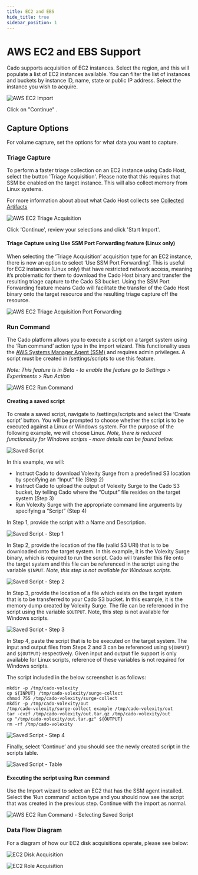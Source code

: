 ```yaml
---
title: EC2 and EBS
hide_title: true
sidebar_position: 1
---
```

# AWS EC2 and EBS Support

Cado supports acquisition of EC2 instances. Select the region, and this will populate a list of EC2 instances available. You can filter the list of instances and buckets by instance ID, name, state or public IP address. Select the instance you wish to acquire.

![AWS EC2 Import](/img/aws-ec2.png)

Click on "Continue" .

## Capture Options

For volume capture, set the options for what data you want to capture.

### Triage Capture
To perform a faster triage collection on an EC2 instance using Cado Host, select the button 'Triage Acquisition'. Please note that this requires that SSM be enabled on the target instance. This will also collect memory from Linux systems.

For more information about about what Cado Host collects see [Collected Artifacts](/cado-host/artifacts)

![AWS EC2 Triage Acquisition ](/img/aws-ec2-triage-acquisition.png)

Click 'Continue', review your selections and click 'Start Import'.

#### Triage Capture using Use SSM Port Forwarding feature (Linux only)

When selecting the ‘Triage Acquisition’ acquisition type for an EC2 instance, there is now an option to select ‘Use SSM Port Forwarding’. This is useful for EC2 instances (Linux only) that have restricted network access, meaning it’s problematic for them to download the Cado Host binary and transfer the resulting triage capture to the Cado S3 bucket. Using the SSM Port Forwarding feature means Cado will facilitate the transfer of the Cado Host binary onto the target resource and the resulting triage capture off the resource. 

![AWS EC2 Triage Acquisition Port Forwarding](/img/aws-ec2-triage-acquisition-ssm-port-forwarding.png)

### Run Command

The Cado platform allows you to execute a script on a target system using the ‘Run command’ action type in the import wizard. This functionality uses the [AWS Systems Manager Agent (SSM)](https://docs.aws.amazon.com/systems-manager/latest/userguide/systems-manager-setting-up-ec2.html) and requires admin privileges. A script must be created in /settings/scripts to use this feature. 

*Note: This feature is in Beta - to enable the feature go to Settings > Experiments > Run Action*

![AWS EC2 Run Command](/img/aws-ec2-runcommand1.png)

#### Creating a saved script

To create a saved script, navigate to /settings/scripts and select the ‘Create script’ button. You will be prompted to choose whether the script is to be executed against a Linux or Windows system. For the purpose of the following example, we will choose Linux. *Note, there is reduced functionality for Windows scripts - more details can be found below.*

![Saved Script](/img/aws-ec2-runcommand2.png)

In this example, we will:

* Instruct Cado to download Volexity Surge from a predefined S3 location by specifying an “Input” file (Step 2)
* Instruct Cado to upload the output of Volexity Surge to the Cado S3 bucket, by telling Cado where the “Output” file resides on the target system (Step 3)
* Run Volexity Surge with the appropriate command line arguments by specifying a “Script” (Step 4)

In Step 1, provide the script with a Name and Description.

![Saved Script - Step 1](/img/aws-ec2-runcommand3.png)

In Step 2, provide the location of the file (valid S3 URI) that is to be downloaded onto the target system. In this example, it is the Volexity Surge binary, which is required to run the script. Cado will transfer this file onto the target system and this file can be referenced in the script using the variable `$INPUT`. *Note, this step is not available for Windows scripts.*

![Saved Script - Step 2](/img/aws-ec2-runcommand4.png)

In Step 3, provide the location of a file which exists on the target system that is to be transferred to your Cado S3 bucket. In this example, it is the memory dump created by Volexity Surge. The file can be referenced in the script using the variable `$OUTPUT`. Note, this step is not available for Windows scripts.

![Saved Script - Step 3](/img/aws-ec2-runcommand5.png)

In Step 4, paste the script that is to be executed on the target system. The input and output files from Steps 2 and 3 can be referenced using `${INPUT}` and `${OUTPUT}` respectively. Given input and output file support is only available for Linux scripts, reference of these variables is not required for Windows scripts.

The script included in the below screenshot is as follows:

```
mkdir -p /tmp/cado-volexity
cp ${INPUT} /tmp/cado-volexity/surge-collect
chmod 755 /tmp/cado-volexity/surge-collect
mkdir -p /tmp/cado-volexity/out
/tmp/cado-volexity/surge-collect example /tmp/cado-volexity/out
tar -cvzf /tmp/cado-volexity/out.tar.gz /tmp/cado-volexity/out
cp "/tmp/cado-volexity/out.tar.gz" ${OUTPUT}
rm -rf /tmp/cado-volexity
```

![Saved Script - Step 4](/img/aws-ec2-runcommand6.png)

Finally, select ‘Continue’ and you should see the newly created script in the scripts table.

![Saved Script - Table](/img/aws-ec2-runcommand7.png)

#### Executing the script using Run command

Use the Import wizard to select an EC2 that has the SSM agent installed. Select the ‘Run command’ action type and you should now see the script that was created in the previous step. Continue with the import as normal.

![AWS EC2 Run Command - Selecting Saved Script](/img/aws-ec2-runcommand8.png)

### Data Flow Diagram
For a diagram of how our EC2 disk acquisitions operate, please see below:

![EC2 Disk Acquisition](/img/import-aws-ec2-cross.png)

![EC2 Role Acquisition](/img/import-aws-ec2-role.png)